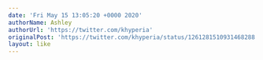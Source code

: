 ```yaml
---
date: 'Fri May 15 13:05:20 +0000 2020'
authorName: Ashley
authorUrl: 'https://twitter.com/khyperia'
originalPost: 'https://twitter.com/khyperia/status/1261281510931468288'
layout: like
---
```

